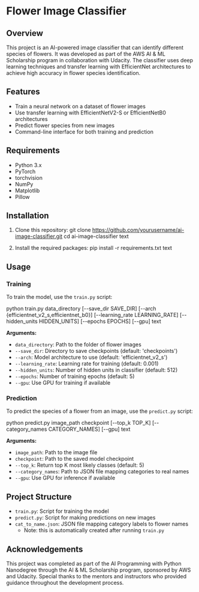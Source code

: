 # Flower Image Classifier

## Overview

This project is an AI-powered image classifier that can identify different species of flowers. It was developed as part of the AWS AI & ML Scholarship program in collaboration with Udacity. The classifier uses deep learning techniques and transfer learning with EfficientNet architectures to achieve high accuracy in flower species identification.

## Features

- Train a neural network on a dataset of flower images
- Use transfer learning with EfficientNetV2-S or EfficientNetB0 architectures
- Predict flower species from new images
- Command-line interface for both training and prediction

## Requirements

- Python 3.x
- PyTorch
- torchvision
- NumPy
- Matplotlib
- Pillow

## Installation

1. Clone this repository:
git clone https://github.com/yourusername/ai-image-classifier.git
cd ai-image-classifier
text

2. Install the required packages:
pip install -r requirements.txt
text

## Usage

### Training

To train the model, use the `train.py` script:

python train.py data_directory [--save_dir SAVE_DIR] [--arch {efficientnet_v2_s,efficientnet_b0}]
[--learning_rate LEARNING_RATE] [--hidden_units HIDDEN_UNITS]
[--epochs EPOCHS] [--gpu]
text

**Arguments:**
- `data_directory`: Path to the folder of flower images
- `--save_dir`: Directory to save checkpoints (default: 'checkpoints')
- `--arch`: Model architecture to use (default: 'efficientnet_v2_s')
- `--learning_rate`: Learning rate for training (default: 0.001)
- `--hidden_units`: Number of hidden units in classifier (default: 512)
- `--epochs`: Number of training epochs (default: 5)
- `--gpu`: Use GPU for training if available

### Prediction

To predict the species of a flower from an image, use the `predict.py` script:

python predict.py image_path checkpoint [--top_k TOP_K] [--category_names CATEGORY_NAMES] [--gpu]
text

**Arguments:**
- `image_path`: Path to the image file
- `checkpoint`: Path to the saved model checkpoint
- `--top_k`: Return top K most likely classes (default: 5)
- `--category_names`: Path to JSON file mapping categories to real names
- `--gpu`: Use GPU for inference if available

## Project Structure

- `train.py`: Script for training the model
- `predict.py`: Script for making predictions on new images
- `cat_to_name.json`: JSON file mapping category labels to flower names
  - Note: this is automatically created after running `train.py`

## Acknowledgements

This project was completed as part of the AI Programming with Python Nanodegree through the AI & ML Scholarship program, sponsored by AWS and Udacity. Special thanks to the mentors and instructors who provided guidance throughout the development process.
